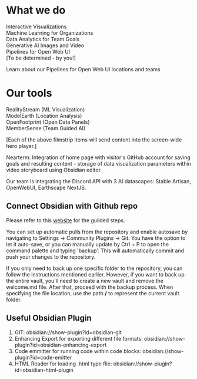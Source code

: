 # What we do

Interactive Visualizations  
Machine Learning for Organizations  
Data Analytics for Team Goals  
Generative AI Images and Video  
Pipelines for Open Web UI  
[To be determined - by you!]


Learn about our Pipelines for Open Web UI locations and teams

# Our tools

RealityStream (ML Visualization)  
ModelEarth (Location Analysis)  
OpenFootprint (Open Data Panels)   
MemberSense (Team Guided AI)  

[Each of the above filmstrip items will send content into the screen-wide hero player.]

Nearterm:
Integration of home page with visitor's GitHub account for saving goals and resulting content - storage of data visualization parameters within video storyboard using Obsidian editor.

Our team is integrating the Discord API with 3 AI datascapes:
Stable Artisan, OpenWebUI, Earthscape NextJS.




## Connect Obsidian with Github repo
Please refer to this [website](https://linked-blog-starter.vercel.app/connect-obsidian-vault-with-github) for the guilded steps. 

You can set up automatic pulls from the repository and enable autosave by navigating to Settings -> Community Plugins -> Git. You have the option to let it auto-save, or you can manually update by Ctrl + P to open the command palette and typing 'backup'. This will automatically commit and push your changes to the repository.

If you only need to back up one specific folder to the repository, you can follow the instructions mentioned earlier. However, if you want to back up the entire vault, you'll need to create a new vault and remove the welcome.md file. After that, proceed with the backup process. When specifying the file location, use the path **/** to represent the current vault folder.

## Useful Obsidian Plugin
1. GIT: obsidian://show-plugin?id=obsidian-git
2. Enhancing Export for exporting different file formats: obsidian://show-plugin?id=obsidian-enhancing-export
3. Code emmitter for running code within code blocks: obsidian://show-plugin?id=code-emitter
4. HTML Reader for loading .html type file: obsidian://show-plugin?id=obsidian-html-plugin


